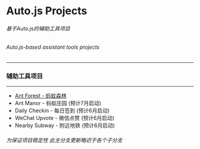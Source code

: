 # Auto.js Projects

###### 基于Auto.js的辅助工具项目
###### Auto.js-based assistant tools projects


******
### 辅助工具项目
******
* [Ant Forest - 蚂蚁森林](https://github.com/SuperMonster003/Auto.js_Projects/tree/Ant_Forest)
* Ant Manor - 蚂蚁庄园 (预计7月启动)
* Daily Checkin - 每日签到 (预计6月启动)
* WeChat Upvote - 微信点赞 (预计6月启动)
* Nearby Subway - 附近地铁 (预计6月启动)

###### 为保证项目稳定性 此主分支更新略迟于各个子分支